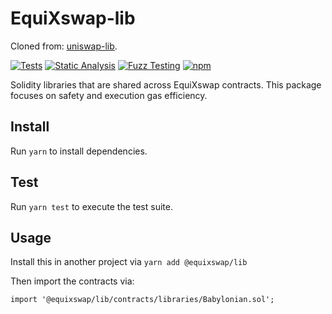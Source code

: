 # EquiXswap-lib

Cloned from: [uniswap-lib](https://github.com/Uniswap/solidity-lib/commit/c01640b0f0f1d8a85cba8de378cc48469fcfd9a6).

[![Tests](https://github.com/equiXswap/EquiXswap-lib/workflows/Tests/badge.svg)](https://github.com/equiXswap/EquiXswap-lib/actions?query=workflow%3ATests)
[![Static Analysis](https://github.com/equiXswap/EquiXswap-lib/workflows/Static%20Analysis/badge.svg)](https://github.com/equiXswap/EquiXswap-lib/actions?query=workflow%3A%22Static+Analysis%22)
[![Fuzz Testing](https://github.com/equiXswap/EquiXswap-lib/workflows/Fuzz%20Testing/badge.svg)](https://github.com/equiXswap/EquiXswap-lib/actions?query=workflow%3A%22Fuzz+Testing%22)
[![npm](https://img.shields.io/npm/v/@equixswap/lib)](https://unpkg.com/@equixswap/lib@latest/)

Solidity libraries that are shared across EquiXswap contracts. This package focuses on safety and execution gas efficiency.

## Install

Run `yarn` to install dependencies.

## Test

Run `yarn test` to execute the test suite.

## Usage

Install this in another project via `yarn add @equixswap/lib`

Then import the contracts via:

```solidity
import '@equixswap/lib/contracts/libraries/Babylonian.sol';

```
